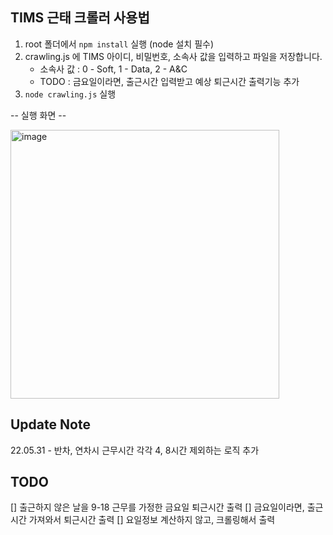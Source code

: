 ## TIMS 근태 크롤러 사용법

1. root 폴더에서 `npm install` 실행 (node 설치 필수)
2. crawling.js 에 TIMS 아이디, 비밀번호, 소속사 값을 입력하고 파일을 저장합니다.
   - 소속사 값 : 0 - Soft, 1 - Data, 2 - A&C
   - TODO : 금요일이라면, 출근시간 입력받고 예상 퇴근시간 출력기능 추가
4. `node crawling.js` 실행

-- 실행 화면 --

<img width="430" alt="image" src="https://user-images.githubusercontent.com/60918109/169638427-97b097e2-d411-4123-97fa-e0bb5f407e20.png">

## Update Note
22.05.31 - 반차, 연차시 근무시간 각각 4, 8시간 제외하는 로직 추가

## TODO
[] 출근하지 않은 날을 9-18 근무를 가정한 금요일 퇴근시간 출력
[] 금요일이라면, 출근시간 가져와서 퇴근시간 출력
[] 요일정보 계산하지 않고, 크롤링해서 출력